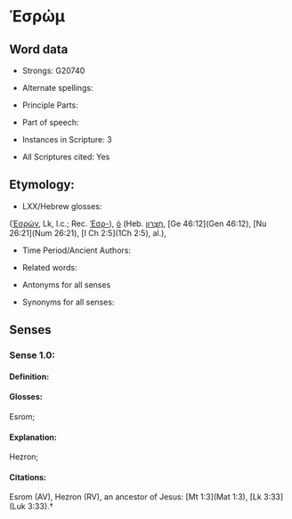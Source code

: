 # Ἑσρώμ 

<!-- Status: S2=NeedsEdits -->
<!-- Lexica used for edits:   -->

## Word data

* Strongs: G20740

* Alternate spellings:



* Principle Parts: 


* Part of speech: 


* Instances in Scripture: 3

* All Scriptures cited: Yes

## Etymology: 


* LXX/Hebrew glosses: 

([Ἑσρών](), Lk, l.c.; Rec. [Ἑσρ-]()), [ὁ]() (Heb. [חֶצְרוֹן](//en-uhl/H2696), [Ge 46:12](Gen 46:12), [Nu 26:21](Num 26:21), [I Ch 2:5](1Ch 2:5), al.), 

* Time Period/Ancient Authors: 


* Related words: 

* Antonyms for all senses

* Synonyms for all senses: 


## Senses 


### Sense  1.0: 

#### Definition: 

#### Glosses: 

Esrom; 

#### Explanation: 

Hezron; 

#### Citations: 

Esrom (AV), Hezron (RV), an ancestor of Jesus: [Mt 1:3](Mat 1:3), [Lk 3:33](Luk 3:33).†
